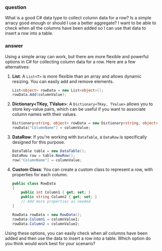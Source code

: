 ### question

What is a good C# data type to collect column data for a row? Is a simple arracy good enough or should I use a better aggregate? I want to be able to check when all the columns have been added so I can use that data to insert a row into a table.

### answer

Using a simple array can work, but there are more flexible and powerful options in C# for collecting column data for a row. Here are a few alternatives:

1. **List<T>**: A `List<T>` is more flexible than an array and allows dynamic resizing. You can easily add and remove elements.

   ```csharp
   List<object> rowData = new List<object>();
   rowData.Add(columnValue);
   ```

2. **Dictionary<TKey, TValue>**: A `Dictionary<TKey, TValue>` allows you to store key-value pairs, which can be useful if you want to associate column names with their values.

   ```csharp
   Dictionary<string, object> rowData = new Dictionary<string, object>();
   rowData["ColumnName"] = columnValue;
   ```

3. **DataRow**: If you're working with `DataTable`, a `DataRow` is specifically designed for this purpose.

   ```csharp
   DataTable table = new DataTable();
   DataRow row = table.NewRow();
   row["ColumnName"] = columnValue;
   ```

4. **Custom Class**: You can create a custom class to represent a row, with properties for each column.

   ```csharp
   public class RowData
   {
       public int Column1 { get; set; }
       public string Column2 { get; set; }
       // Add more properties as needed
   }

   RowData rowData = new RowData();
   rowData.Column1 = columnValue1;
   rowData.Column2 = columnValue2;
   ```

Using these options, you can easily check when all columns have been added and then use the data to insert a row into a table. Which option do you think would work best for your scenario?
